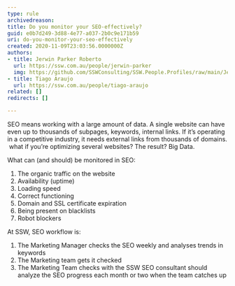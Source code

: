 ```yaml
---
type: rule
archivedreason: 
title: Do you monitor your SEO-effectively?
guid: e0b7d249-3d88-4e77-a037-2b0c9e171b59
uri: do-you-monitor-your-seo-effectively
created: 2020-11-09T23:03:56.0000000Z
authors:
- title: Jerwin Parker Roberto
  url: https://ssw.com.au/people/jerwin-parker
  img: https://github.com/SSWConsulting/SSW.People.Profiles/raw/main/Jerwin-Parker/Images/Jerwin-Parker-Profile.jpg
- title: Tiago Araujo
  url: https://ssw.com.au/people/tiago-araujo
related: []
redirects: []

---
```


SEO means working with a large amount of data. A single website can have even up to thousands of subpages, keywords, internal links. If it’s operating in a competitive industry, it needs external links from thousands of domains.  what if you’re optimizing several websites? The result? Big Data.


<!--endintro-->

What can (and should) be monitored in SEO:

1. The organic traffic on the website
2. Availability (uptime)
3. Loading speed
4. Correct functioning
5. Domain and SSL certificate expiration
6. Being present on blacklists
7. Robot blockers


<font color="#333333">
</font>

At SSW, SEO workflow is:

1. The Marketing Manager checks the SEO weekly and analyses trends in keywords
2. The Marketing team gets it checked
3. The Marketing Team checks with the SSW SEO consultant should analyze the SEO progress each month or two when the team catches up
